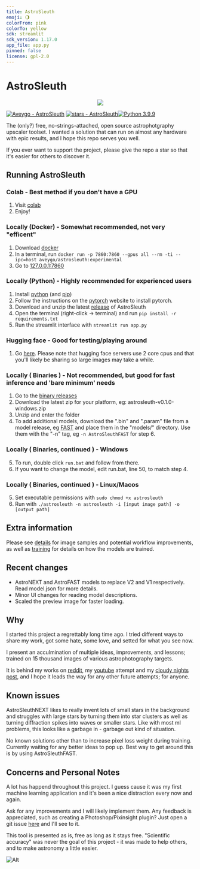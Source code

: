 ```yaml
---
title: AstroSleuth
emoji: 🌖
colorFrom: pink
colorTo: yellow
sdk: streamlit
sdk_version: 1.17.0
app_file: app.py
pinned: false
license: gpl-2.0
---
```


# AstroSleuth

<p align="center">
  <img src="results/gui.png">
</p>

[![Aveygo - AstroSleuth](https://img.shields.io/static/v1?label=Aveygo&message=AstroSleuth&color=black&logo=github)](https://github.com/Aveygo/AstroSleuth "Go to GitHub repo")
[![stars - AstroSleuth](https://img.shields.io/github/stars/Aveygo/AstroSleuth?style=social)](https://github.com/Aveygo/AstroSleuth)[![Python 3.9.9](https://img.shields.io/badge/python-3.9.9-black.svg)](https://www.python.org/downloads/release/python-399/)

The (only?) free, no-strings-attached, open source astrophotgraphy upscaler toolset. I wanted a solution that can run on almost any hardware with epic results, and I hope this repo serves you well.

If you ever want to support the project, please give the repo a star so that it's easier for others to discover it.

## Running AstroSleuth

### Colab - Best method if you don't have a GPU 
1. Visit [colab](https://colab.research.google.com/drive/1LxiNsnokF-6OmICSxWNvTeFEEZvRM2Lp?usp=sharing)
2. Enjoy!

### Locally (Docker) - Somewhat recommended, not very "efficent"
1. Download [docker](https://www.docker.com/products/docker-desktop/)
2. In a terminal, run ```docker run -p 7860:7860 --gpus all --rm -ti --ipc=host aveygo/astrosleuth:experimental```
4. Go to [127.0.0.1:7860](http://127.0.0.1:7860)

### Locally (Python) - Highly recommended for experienced users
1. Install [python](https://www.python.org/downloads/) (and [pip](https://phoenixnap.com/kb/install-pip-windows))
2. Follow the instructions on the [pytorch](https://pytorch.org/get-started/locally/) website to install pytorch.
3. Download and unzip the latest [release](https://github.com/Aveygo/AstroSleuth/archive/refs/heads/master.zip) of AstroSleuth
4. Open the terminal (right-click -> terminal) and run ```pip install -r requirements.txt```
5. Run the streamlit interface with ```streamlit run app.py```

### Hugging face - Good for testing/playing around
1. Go [here](https://huggingface.co/spaces/Aveygo/AstroSleuth). Please note that hugging face servers use 2 core cpus and that you'll likely be sharing so large images may take a while.

### Locally ( Binaries ) - Not recommended, but good for fast inference and 'bare minimum' needs
1. Go to the [binary releases](https://github.com/Aveygo/AstroSleuth/releases/tag/v0.1.0) 
2. Download the latest zip for your platform, eg: astrosleuth-v0.1.0-windows.zip
3. Unzip and enter the folder
4. To add additional models, download the ".bin" and ".param" file from a model release, eg [FAST](https://github.com/Aveygo/AstroSleuth/releases/tag/FAST)  and place them in the "models/" directory. Use them with the "-n" tag, eg ```-n AstroSleuthFAST``` for step 6.

### Locally ( Binaries, continued ) - Windows
5. To run, double click ```run.bat``` and follow from there.
6. If you want to change the model, edit run.bat, line 50, to match step 4.

### Locally ( Binaries, continued ) - Linux/Macos
5. Set executable permissions with ```sudo chmod +x astrosleuth```
6. Run with ```./astrosleuth -n astrosleuth -i [input image path] -o [output path]```

## Extra information

Please see [details](results/details.md) for image samples and potential workflow improvements, as well as [training](results/training.md) for details on how the models are trained.

## Recent changes

 - AstroNEXT and AstroFAST models to replace V2 and V1 respectively. Read model.json for more details.
 - Minor UI changes for reading model descriptions.
 - Scaled the preview image for faster loading.

## Why

I started this project a regrettably long time ago. I tried different ways to share my work, got some hate, some love, and setted for what you see now.

I present an acculmination of multiple ideas, improvements, and lessons; trained on 15 thousand images of various astrophotography targets. 

It is behind my works on [reddit](https://www.reddit.com/user/CodingCoda), my [youtube](https://www.youtube.com/channel/UCHode4WV0hteze-ZDEG5atQ) attempt and my [cloudy nights post](https://www.cloudynights.com/topic/816869-astrosleuth-image-denoiser-upscaler/), and I hope it leads the way for any other future attempts; for anyone.

## Known issues


AstroSleuthNEXT likes to really invent lots of small stars in the background and struggles with large stars by turning them into star clusters as well as turning diffraction spikes into waves or smaller stars. Like with most ml problems, this looks like a garbage in - garbage out kind of situation. 

No known solutions other than to increase pixel loss weight during training. Currently waiting for any better ideas to pop up. Best way to get around this is by using AstroSleuthFAST.

## Concerns and Personal Notes

A lot has happend throughout this project. I guess cause it was my first machine learning application and it's been a nice distraction every now and again.

Ask for any improvements and I will likely implement them. Any feedback is appreciated, such as creating a Photoshop/Pixinsight plugin? Just open a git issue [here](https://github.com/Aveygo/AstroSleuth/issues) and I'll see to it.

This tool is presented as is, free as long as it stays free. "Scientific accuracy" was never the goal of this project - it was made to help others, and to make astronomy a little easier. 

<!--
Hi there, if you are reading this, then maybe you are interested in helping out. Make your changes, create a pull request, and I'll see to it.
-->

<!--Analytics-->
![Alt](https://repobeats.axiom.co/api/embed/dbcc73880aef11e4e7f6f0ae8c8f22557ea67e21.svg "Repobeats analytics image")

<!--git push hf HEAD:main-->